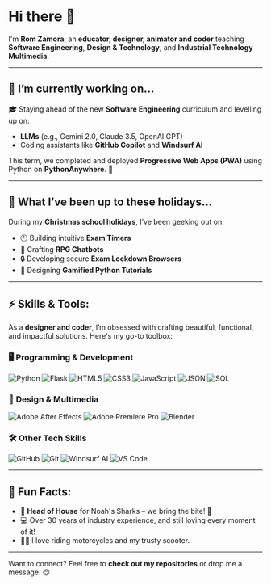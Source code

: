 # Hi there 👋  
I'm **Rom Zamora**, an **educator, designer, animator and coder** teaching **Software Engineering**, **Design & Technology**, and **Industrial Technology Multimedia**.  

---

## 🔭 I’m currently working on...
🎓 Staying ahead of the new **Software Engineering** curriculum and levelling up on:  
- **LLMs** (e.g., Gemini 2.0, Claude 3.5, OpenAI GPT)  
- Coding assistants like **GitHub Copilot** and **Windsurf AI**  

This term, we completed and deployed **Progressive Web Apps (PWA)** using Python on **PythonAnywhere**. 🚀  

---

## 🌟 What I’ve been up to these holidays...  
During my **Christmas school holidays**, I’ve been geeking out on:  
- 🕒 Building intuitive **Exam Timers**  
- 🎲 Crafting **RPG Chatbots**  
- 🔒 Developing secure **Exam Lockdown Browsers**  
- 🐍 Designing **Gamified Python Tutorials**  

---

## ⚡ Skills & Tools:
As a **designer and coder**, I’m obsessed with crafting beautiful, functional, and impactful solutions. Here's my go-to toolbox:

### 🖥️ **Programming & Development**
![Python](https://img.shields.io/badge/python-%2314354C.svg?style=for-the-badge&logo=python&logoColor=white) ![Flask](https://img.shields.io/badge/flask-%23000.svg?style=for-the-badge&logo=flask&logoColor=white) ![HTML5](https://img.shields.io/badge/html5-%23E34F26.svg?style=for-the-badge&logo=html5&logoColor=white) ![CSS3](https://img.shields.io/badge/css3-%231572B6.svg?style=for-the-badge&logo=css3&logoColor=white) ![JavaScript](https://img.shields.io/badge/javascript-%23323330.svg?style=for-the-badge&logo=javascript&logoColor=%23F7DF1E) ![JSON](https://img.shields.io/badge/json-%23000000.svg?style=for-the-badge&logo=json&logoColor=white) ![SQL](https://img.shields.io/badge/sql-%2307405e.svg?style=for-the-badge&logo=sqlite&logoColor=white)


### 🎨 **Design & Multimedia**
![Adobe After Effects](https://img.shields.io/badge/Adobe%20After%20Effects-CF96FD.svg?style=for-the-badge&logo=Adobe%20After%20Effects&logoColor=white) ![Adobe Premiere Pro](https://img.shields.io/badge/Adobe%20Premiere%20Pro-9999FF.svg?style=for-the-badge&logo=Adobe%20Premiere%20Pro&logoColor=white) 
![Blender](https://img.shields.io/badge/Blender-%23F5792A.svg?style=for-the-badge&logo=blender&logoColor=white)



### 🛠️ **Other Tech Skills**
![GitHub](https://img.shields.io/badge/github-%23121011.svg?style=for-the-badge&logo=github&logoColor=white) ![Git](https://img.shields.io/badge/git-%23F05033.svg?style=for-the-badge&logo=git&logoColor=white) ![Windsurf AI](https://img.shields.io/badge/Windsurf%20AI-%2300CCFF.svg?style=for-the-badge) ![VS Code](https://img.shields.io/badge/Visual%20Studio%20Code-0078D7.svg?style=for-the-badge&logo=visual-studio-code&logoColor=white)

  

---

## 🌱 Fun Facts:
- 🦈 **Head of House** for Noah's Sharks – we bring the bite!  🦈
- 💻 Over 30 years of industry experience, and still loving every moment of it!  
- 🚴‍♂️ I love riding motorcycles and my trusty scooter.  


---

Want to connect? Feel free to **check out my repositories** or drop me a message. 😊   
